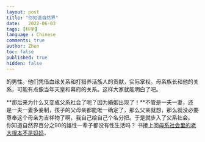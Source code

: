 ```yaml
---
layout: post
title: "你知道自然界"
date:   2022-06-03
tags: [科学]
language : Chinese
comments: true
author: Zhen
toc: false
published: true
hidden: false
---
```

的男性。他们凭借血缘关系和打猎养活族人的贡献，实际掌权。母系族长和他的关系，可能有点像当年天皇和幕府的关系。这样大家就能明白了吧。

**那后来为什么又变成父系社会了呢？因为婚姻出现了！**不管是一夫一妻，还是一夫一妻多妾制，孩子的父母亲都能唯一确定了，那么父亲就想，那么就没必要尊奉这个母亲为吉祥物了啊，我自己给自己个名分把。于是就步入了父系社会。
你知道自然界百分之90的雄性一辈子都没有性生活吗？
书接上回[母系社会里的老大根本不是妈妈](/母系社会里的老大根本不是妈妈)，
<!--stackedit_data:
eyJoaXN0b3J5IjpbMTU1OTY3NzU0LDk2NDgyMzQ4Nl19
-->